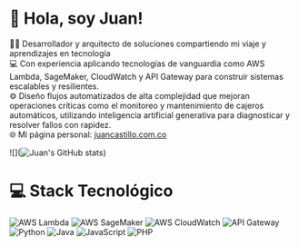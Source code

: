 # 👋 Hola, soy Juan!
👨‍💻 Desarrollador y arquitecto de soluciones compartiendo mi viaje y aprendizajes en tecnología<br/>
💻 Con experiencia aplicando tecnologías de vanguardia como AWS Lambda, SageMaker, CloudWatch y API Gateway para construir sistemas escalables y resilientes.<br/>
⚙️ Diseño flujos automatizados de alta complejidad que mejoran operaciones críticas como el monitoreo y mantenimiento de cajeros automáticos, utilizando inteligencia artificial generativa para diagnosticar y resolver fallos con rapidez.<br/>
🌐 Mi página personal: [juancastillo.com.co](https://juancastillo.com.co)

![](![Juan's GitHub stats](https://github-readme-stats.vercel.app/api?username=juandavidcastillorinta&show_icons=true&theme=radical))<br/>

# 💻 Stack Tecnológico
![AWS Lambda](https://img.shields.io/badge/AWS%20Lambda-%2369A9FF.svg?style=for-the-badge&logo=amazonaws&logoColor=white)
![AWS SageMaker](https://img.shields.io/badge/AWS%20SageMaker-%23FF9900.svg?style=for-the-badge&logo=amazonaws&logoColor=white)
![AWS CloudWatch](https://img.shields.io/badge/AWS%20CloudWatch-%231F4B4E.svg?style=for-the-badge&logo=amazonaws&logoColor=white)
![API Gateway](https://img.shields.io/badge/API%20Gateway-%2385E6D5.svg?style=for-the-badge&logo=amazonaws&logoColor=white)
![Python](https://img.shields.io/badge/python-3670A0?style=for-the-badge&logo=python&logoColor=ffdd54)
![Java](https://img.shields.io/badge/java-%23ED8B00.svg?style=for-the-badge&logo=openjdk&logoColor=white)
![JavaScript](https://img.shields.io/badge/javascript-%23323330.svg?style=for-the-badge&logo=javascript&logoColor=%23F7DF1E)
![PHP](https://img.shields.io/badge/php-%23777BB4.svg?style=for-the-badge&logo=php&logoColor=white)
